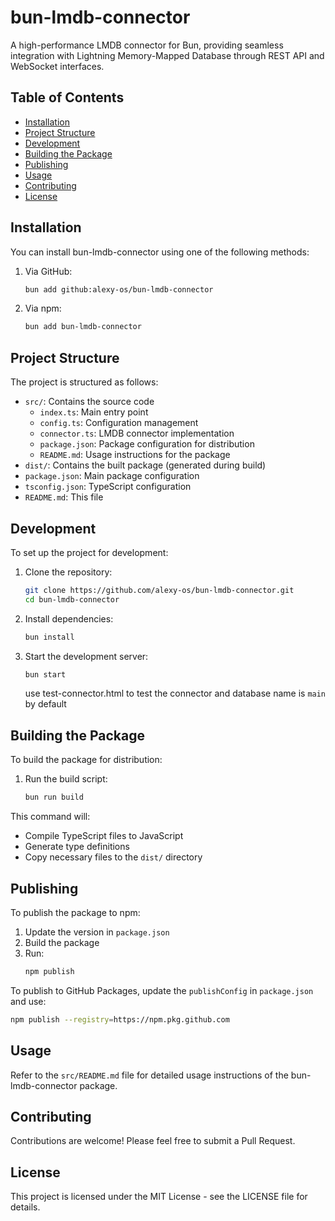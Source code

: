 # bun-lmdb-connector

A high-performance LMDB connector for Bun, providing seamless integration with Lightning Memory-Mapped Database through REST API and WebSocket interfaces.

## Table of Contents

- [Installation](#installation)
- [Project Structure](#project-structure)
- [Development](#development)
- [Building the Package](#building-the-package)
- [Publishing](#publishing)
- [Usage](#usage)
- [Contributing](#contributing)
- [License](#license)

## Installation

You can install bun-lmdb-connector using one of the following methods:

1. Via GitHub:
   ```bash
   bun add github:alexy-os/bun-lmdb-connector
   ```

2. Via npm:
   ```bash
   bun add bun-lmdb-connector
   ```

## Project Structure

The project is structured as follows:

- `src/`: Contains the source code
  - `index.ts`: Main entry point
  - `config.ts`: Configuration management
  - `connector.ts`: LMDB connector implementation
  - `package.json`: Package configuration for distribution
  - `README.md`: Usage instructions for the package
- `dist/`: Contains the built package (generated during build)
- `package.json`: Main package configuration
- `tsconfig.json`: TypeScript configuration
- `README.md`: This file

## Development

To set up the project for development:

1. Clone the repository:
   ```bash
   git clone https://github.com/alexy-os/bun-lmdb-connector.git
   cd bun-lmdb-connector
   ```

2. Install dependencies:
   ```bash
   bun install
   ```

3. Start the development server:
   ```bash
   bun start
   ```

   use test-connector.html to test the connector and database name is `main` by default

## Building the Package

To build the package for distribution:

1. Run the build script:
   ```bash
   bun run build
   ```

This command will:
- Compile TypeScript files to JavaScript
- Generate type definitions
- Copy necessary files to the `dist/` directory

## Publishing

To publish the package to npm:

1. Update the version in `package.json`
2. Build the package
3. Run:
   ```bash
   npm publish
   ```

To publish to GitHub Packages, update the `publishConfig` in `package.json` and use:

```bash
npm publish --registry=https://npm.pkg.github.com
```

## Usage

Refer to the `src/README.md` file for detailed usage instructions of the bun-lmdb-connector package.

## Contributing

Contributions are welcome! Please feel free to submit a Pull Request.

## License

This project is licensed under the MIT License - see the LICENSE file for details.